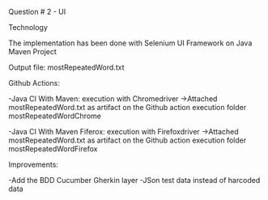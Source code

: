 Question # 2 - UI

Technology

The implementation has been done with Selenium UI Framework on Java Maven Project

Output file: mostRepeatedWord.txt

Github Actions:

-Java CI With Maven: execution with Chromedriver
  ->Attached mostRepeatedWord.txt as artifact on the Github action execution folder mostRepeatedWordChrome

-Java CI With Maven Fiferox: execution with Firefoxdriver
   ->Attached mostRepeatedWord.txt as artifact on the Github action execution folder mostRepeatedWordFirefox


Improvements:

-Add the BDD Cucumber Gherkin layer
-JSon test data instead of harcoded data
